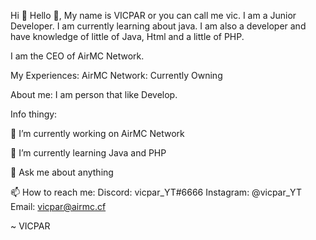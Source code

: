 Hi 👋
Hello 👋, My name is VICPAR or you can call me vic. I am a Junior Developer. I am currently learning about java. I am also a developer and have knowledge of little of Java, Html and a little of PHP.

I am the CEO of AirMC Network.

My Experiences:
AirMC Network: Currently Owning

About me: I am person that like Develop.

Info thingy:

🔭 I’m currently working on AirMC Network

🌱 I’m currently learning Java and PHP

💬 Ask me about anything

📫 How to reach me:
  Discord: vicpar_YT#6666
  Instagram: @vicpar_YT
  Email: vicpar@airmc.cf

~ VICPAR
